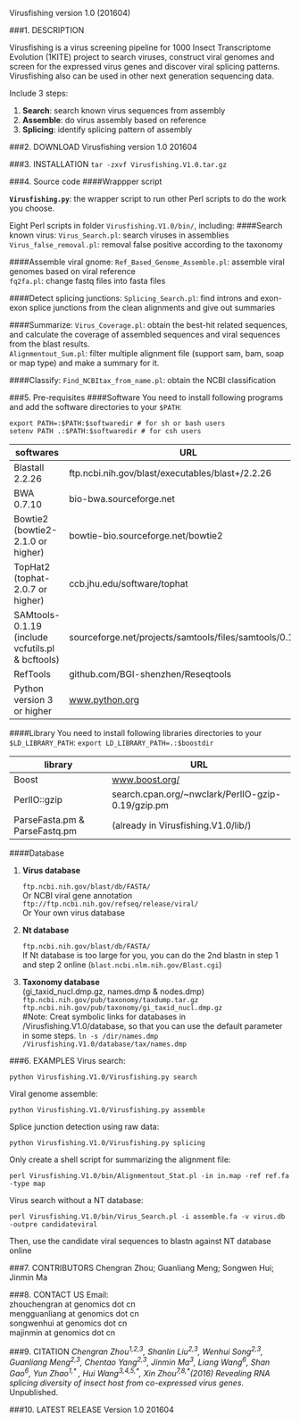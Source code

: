 Virusfishing version 1.0 (201604)

###1. DESCRIPTION

Virusfishing is a virus screening pipeline for 1000 Insect Transcriptome Evolution (1KITE) project to search viruses, construct viral genomes and screen for the expressed virus genes and discover viral splicing patterns. Virusfishing also can be used in other next generation sequencing data. 

Include 3 steps: 

1. **Search**:   search known virus sequences from assembly
2. **Assemble**: do virus assembly based on reference
3. **Splicing**: identify splicing pattern of assembly

###2. DOWNLOAD
Virusfishing version 1.0 201604

###3. INSTALLATION
`tar -zxvf Virusfishing.V1.0.tar.gz`

###4. Source code
####Wrappper script

**`Virusfishing.py`**: the wrapper script to run other Perl scripts to do the work you choose.

Eight Perl scripts in folder `Virusfishing.V1.0/bin/`, including:
####Search known virus:
`Virus_Search.pl`: search viruses in assemblies     
`Virus_false_removal.pl`: removal false positive according to the taxonomy   

####Assemble viral gnome:
`Ref_Based_Genome_Assemble.pl`: assemble viral genomes based on viral reference    
`fq2fa.pl`: change fastq files into fasta files
		
####Detect splicing junctions:
`Splicing_Search.pl`: find introns and exon-exon splice junctions from the clean alignments and give out summaries

####Summarize:
`Virus_Coverage.pl`: obtain the best-hit related sequences, and calculate the coverage of assembled sequences and viral sequences from the blast results.     
`Alignmentout_Sum.pl`: filter multiple alignment file (support sam, bam, soap or map type) and make a summary for it.
		
####Classify:
`Find_NCBItax_from_name.pl`: obtain the NCBI classification

###5. Pre-requisites
####Software
You need to install following programs and add the software directories to your `$PATH`:
	
	export PATH=:$PATH:$softwaredir # for sh or bash users
	setenv PATH .:$PATH:$softwaredir # for csh users

| softwares | URL |
|----------- | --- |
| Blastall 2.2.26 | ftp.ncbi.nih.gov/blast/executables/blast+/2.2.26 |
| BWA 0.7.10 | bio-bwa.sourceforge.net |
| Bowtie2 (bowtie2-2.1.0 or higher) | bowtie-bio.sourceforge.net/bowtie2 |
| TopHat2 (tophat-2.0.7 or higher) | ccb.jhu.edu/software/tophat |
| SAMtools-0.1.19 (include vcfutils.pl & bcftools) | sourceforge.net/projects/samtools/files/samtools/0.1.19 |
| RefTools | github.com/BGI-shenzhen/Reseqtools |
| Python version 3 or higher | www.python.org |

####Library
You need to install following libraries directories to your `$LD_LIBRARY_PATH`: `export LD_LIBRARY_PATH=.:$boostdir`

| library | URL |
| -------- | --- |
| Boost | www.boost.org/ |
| PerlIO::gzip |search.cpan.org/~nwclark/PerlIO-gzip-0.19/gzip.pm |
|ParseFasta.pm & ParseFastq.pm | (already in Virusfishing.V1.0/lib/) |

####Database
1. **Virus database**

	`ftp.ncbi.nih.gov/blast/db/FASTA/`   
	Or NCBI viral gene annotation    
	`ftp://ftp.ncbi.nih.gov/refseq/release/viral/`   
	Or Your own virus database
2. **Nt database**
	
	`ftp.ncbi.nih.gov/blast/db/FASTA/`   
	If Nt database is too large for you, you can do the 2nd blastn in step 1 and step 2 online (`blast.ncbi.nlm.nih.gov/Blast.cgi`)
	
3. **Taxonomy database**   
	(gi_taxid_nucl.dmp.gz, names.dmp & nodes.dmp)   
	`ftp.ncbi.nih.gov/pub/taxonomy/taxdump.tar.gz`  
	`ftp.ncbi.nih.gov/pub/taxonomy/gi_taxid_nucl.dmp.gz`   
\#Note: Creat symbolic links for databases in /Virusfishing.V1.0/database, 
	so that you can use the default parameter in some steps. 
	`ln -s /dir/names.dmp /Virusfishing.V1.0/database/tax/names.dmp`

###6. EXAMPLES
Virus search: 
	
	python Virusfishing.V1.0/Virusfishing.py search 

Viral genome assemble:
	
	python Virusfishing.V1.0/Virusfishing.py assemble

Splice junction detection using raw data:
	
	python Virusfishing.V1.0/Virusfishing.py splicing

Only create a shell script for summarizing the alignment file:
	
	perl Virusfishing.V1.0/bin/Alignmentout_Stat.pl -in in.map -ref ref.fa -type map
	
Virus search without a NT database:
	
	perl Virusfishing.V1.0/bin/Virus_Search.pl -i assemble.fa -v virus.db -outpre candidateviral
	
Then, use the candidate viral sequences to blastn against NT database online

###7. CONTRIBUTORS
Chengran Zhou; Guanliang Meng; Songwen Hui; Jinmin Ma

###8. CONTACT US
Email:    
zhouchengran at genomics dot cn   
mengguanliang at genomics dot cn   
songwenhui at genomics dot cn   
majinmin at genomics dot cn

###9. CITATION
*Chengran Zhou<sup>1,2,3</sup>, Shanlin Liu<sup>2,3</sup>, Wenhui Song<sup>2,3</sup>, Guanliang Meng<sup>2,3</sup>, Chentao Yang<sup>2,3</sup>, Jinmin Ma<sup>3</sup>, Liang Wang<sup>6</sup>, Shan Gao<sup>6</sup>, Yun Zhao<sup>1,\* </sup>, Hui Wang<sup>3,4,5,\*</sup>, Xin Zhou<sup>7,8,\*</sup>(2016) Revealing RNA splicing diversity of insect host from co-expressed virus genes*. Unpublished.

###10. LATEST RELEASE
Version 1.0 201604

